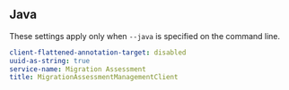 ## Java

These settings apply only when `--java` is specified on the command line.

``` yaml $(java)
client-flattened-annotation-target: disabled
uuid-as-string: true
service-name: Migration Assessment
title: MigrationAssessmentManagementClient
```